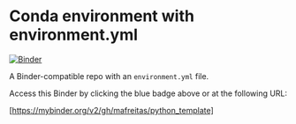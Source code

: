 # Conda environment with environment.yml

[![Binder](http://mybinder.org/badge_logo.svg)](https://mybinder.org/v2/gh/mafreitas/python_template)

A Binder-compatible repo with an `environment.yml` file.

Access this Binder by clicking the blue badge above or at the following URL:

[https://mybinder.org/v2/gh/mafreitas/python_template]

